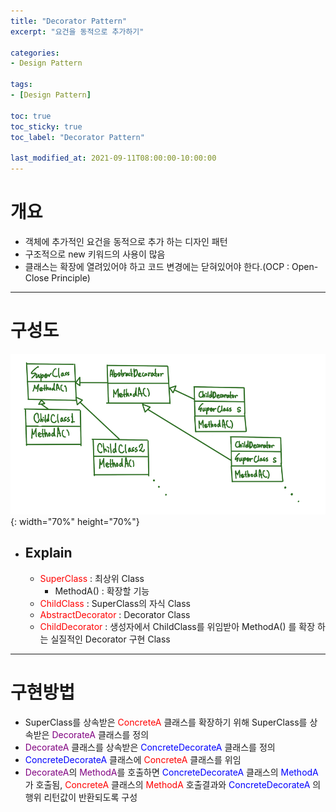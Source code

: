 ```yaml
---
title: "Decorator Pattern"
excerpt: "요건을 동적으로 추가하기" 

categories:
- Design Pattern

tags:
- [Design Pattern]

toc: true
toc_sticky: true
toc_label: "Decorator Pattern"

last_modified_at: 2021-09-11T08:00:00-10:00:00
---
```


# 개요
- 객체에 추가적인 요건을 동적으로 추가 하는 디자인 패턴
- 구조적으로 new 키워드의 사용이 많음
- 클래스는 확장에 열려있어야 하고 코드 변경에는 닫혀있어야 한다.(OCP : Open-Close Principle)

---

# 구성도
  ![image](/assets/images/DesignPattern/DecoratorPattern.png){: width="70%" height="70%"}  

  - ## Explain
    - <span style="color:red">SuperClass</span> : 최상위 Class
      - MethodA() : 확장할 기능  
    - <span style="color:red">ChildClass</span> : SuperClass의 자식 Class
    - <span style="color:red">AbstractDecorator</span> : Decorator Class
    - <span style="color:red">ChildDecorator</span> : 생성자에서 ChildClass를 위임받아 MethodA() 를 확장 하는 실질적인 Decorator 구현 Class

---
# 구현방법
  - SuperClass를 상속받은 <Span style="color:red">ConcreteA</Span>  클래스를 확장하기 위해 SuperClass를 상속받은 <Span style="color:purple">DecorateA</Span> 클래스를 정의
  - <Span style="color:purple">DecorateA</Span> 클래스를 상속받은 <Span style="color:blue">ConcreteDecorateA</Span> 클래스를 정의
  - <Span style="color:blue">ConcreteDecorateA</Span> 클래스에 <Span style="color:red">ConcreteA</Span> 클래스를 위임
  - <Span style="color:purple">DecorateA</Span>의 <Span style="color:purple">MethodA</Span>를 호출하면 <Span style="color:blue">ConcreteDecorateA</Span> 클래스의 <Span style="color:blue">MethodA</Span>가 호출됨, <Span style="color:red">ConcreteA</Span> 클래스의 <Span style="color:red">MethodA</Span> 호출결과와 <Span style="color:blue">ConcreteDecorateA</Span> 의 행위 리턴값이 반환되도록 구성

